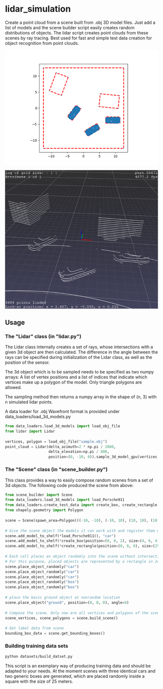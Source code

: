lidar_simulation
================

Create a point cloud from a scene built from .obj 3D model files.
Just add a list of models and the scene builder script easily creates random distributions of objects.
The lidar script creates point clouds from these scenes by ray tracing. 
Best used for fast and simple test data creation for object recognition from point clouds.

![Sample scene](https://github.com/jae251/lidar_simulation/blob/master/sample_scene.png "Sample scene")

![Sample point cloud](https://github.com/jae251/lidar_simulation/blob/master/sample_point_cloud.png "Sample point cloud")

## Usage

### The "Lidar" class (in "lidar.py")

The Lidar class internally creates a set of rays, whose intersections with a given 3d object are then calculated.
The difference in the angle between the rays can be specified during initialization of the Lidar class,
as well as the position of the sensor.

The 3d object which is to be sampled needs to be specified as two numpy arrays: A list of vertex positions and a list of indices
that indicate which vertices make up a polygon of the model. Only triangle polygons are allowed.

The sampling method then returns a numpy array in the shape of (n, 3) with n simulated lidar points.

A data loader for .obj Wavefront format is provided under data_loaders/load_3d_models.py 

```python
from data_loaders.load_3d_models import load_obj_file
from lidar import Lidar

vertices, polygon = load_obj_file("sample.obj")
point_cloud = Lidar(delta_azimuth=2 * np.pi / 2000,
                    delta_elevation=np.pi / 800,
                    position=(0, -10, 0)).sample_3d_model_gpu(vertices, polygons)
```

### The "Scene" class (in "scene_builder.py")

This class provides a way to easily compose random scenes from a set of 3d objects.
The following code produced the scene from above:
```python
from scene_builder import Scene
from data_loaders.load_3d_models import load_Porsche911
from data_loaders.create_test_data import create_box, create_rectangle
from shapely.geometry import Polygon

scene = Scene(spawn_area=Polygon(((-10, -10), (-10, 10), (10, 10), (10, -10))))

# Give the scene object the models it can work with and register them with a name string
scene.add_model_to_shelf(*load_Porsche911(), "car")
scene.add_model_to_shelf(*create_box(position=(0, 0, 2), size=(4, 6, 4)), "box")
scene.add_model_to_shelf(*create_rectangle(position=(0, 0, 0), size=(25, 25)), "ground")

# Each call places an object randomly into the scene without intersecting existing objects.
# For this purpose, placed objects are represented by a rectangle in 2d space.
scene.place_object_randomly("car")
scene.place_object_randomly("car")
scene.place_object_randomly("car")
scene.place_object_randomly("box")
scene.place_object_randomly("box")

# place the basic ground object at nonrandom location 
scene.place_object("ground", position=(0, 0, 0), angle=0)

# Compose the scene. Only now are all vertices and polygons of the scene generated.
scene_vertices, scene_polygons = scene.build_scene()

# Get label data from scene
bounding_box_data = scene.get_bounding_boxes()
```

### Building training data sets

```bash
python datasets/build_datset.py
```
This script is an exemplary way of producing training data and should be adapted to your needs.
At the moment scenes with three identical cars and two generic boxes are generated, which are placed randomly
inside a square with the size of 25 meters.